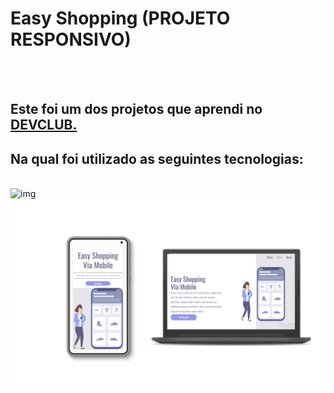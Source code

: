 <h1>Easy Shopping (PROJETO RESPONSIVO)</h1>
<br>
<br>
<h2>Este foi um dos projetos que aprendi no <a href="https://rodolfomori.com.br/devclub">DEVCLUB.</a></h2>
<h2>Na qual foi utilizado as seguintes tecnologias:</h2>
<br>
<img src"https://img.shields.io/badge/JavaScript-323330?style=for-the-badge&logo=javascript&logoColor=F7DF1E" alt="img">
<a><img src="https://raw.githubusercontent.com/LucMLC/Projeto-shopping/master/Design%20sem%20nome%20(1).png" alt="img-responsivo"></a>



  
